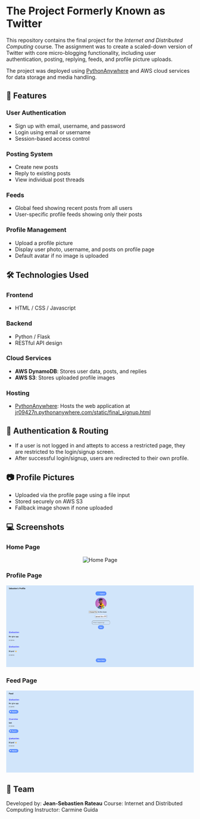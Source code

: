 # The Project Formerly Known as Twitter

This repository contains the final project for the *Internet and Distributed Computing* course. The assignment was to create a scaled-down version of Twitter with core micro-blogging functionality, including user authentication, posting, replying, feeds, and profile picture uploads.

The project was deployed using [PythonAnywhere](https://www.pythonanywhere.com) and AWS cloud services for data storage and media handling.

## 🚀 Features

### User Authentication
* Sign up with email, username, and password
* Login using email or username
* Session-based access control

### Posting System
* Create new posts
* Reply to existing posts
* View individual post threads

### Feeds
* Global feed showing recent posts from all users
* User-specific profile feeds showing only their posts

### Profile Management
* Upload a profile picture
* Display user photo, username, and posts on profile page
* Default avatar if no image is uploaded

## 🛠 Technologies Used

### Frontend
* HTML / CSS / Javascript

### Backend
* Python / Flask
* RESTful API design

### Cloud Services
* **AWS DynamoDB**: Stores user data, posts, and replies
* **AWS S3**: Stores uploaded profile images

### Hosting
* [PythonAnywhere](https://www.pythonanywhere.com): Hosts the web application at [jr09427n.pythonanywhere.com/static/final_signup.html](https://jr09427n.pythonanywhere.com/static/final_signup.html)

## 🔐 Authentication & Routing
* If a user is not logged in and attepts to access a restricted page, they are restricted to the login/signup screen.
* After successful login/signup, users are redirected to their own profile.

## 📷 Profile Pictures
* Uploaded via the profile page using a file input
* Stored securely on AWS S3
* Fallback image shown if none uploaded

## 💻 Screenshots
### Home Page
<p align="center"> <img src="homepage.png" alt="Home Page" width="600"/> </p>

### Profile Page
<p align="center"> <img src="profile.png" alt="Profile Page" width="600"/> </p>

### Feed Page
<p align="center"> <img src="feed.png" alt="Feed Page" width="600"/> </p>

## 👥 Team
Developed by: **Jean-Sebastien Rateau**
Course: Internet and Distributed Computing
Instructor: Carmine Guida
